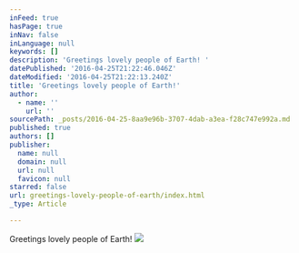 ```yaml
---
inFeed: true
hasPage: true
inNav: false
inLanguage: null
keywords: []
description: 'Greetings lovely people of Earth! '
datePublished: '2016-04-25T21:22:46.046Z'
dateModified: '2016-04-25T21:22:13.240Z'
title: 'Greetings lovely people of Earth!'
author:
  - name: ''
    url: ''
sourcePath: _posts/2016-04-25-8aa9e96b-3707-4dab-a3ea-f28c747e992a.md
published: true
authors: []
publisher:
  name: null
  domain: null
  url: null
  favicon: null
starred: false
url: greetings-lovely-people-of-earth/index.html
_type: Article

---
```

Greetings lovely people of Earth!
![](https://s3-us-west-2.amazonaws.com/the-grid-img/p/ec1cff32f7d5faeced0a54cdacce15537a3abb71.jpg)